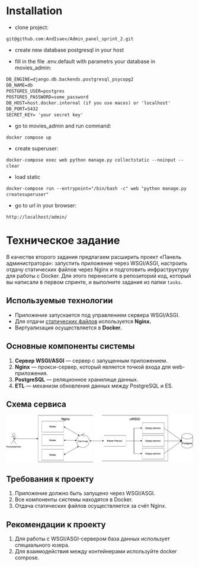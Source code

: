 # Installation

- clone project:
```
git@github.com:AndIsaev/Admin_panel_sprint_2.git
```
- create new database postgresql in your host

- fill in the file .env.default with parametrs your database in movies_admin:

```
DB_ENGINE=django.db.backends.postgresql_psycopg2
DB_NAME=db
POSTGRES_USER=postgres
POSTGRES_PASSWORD=some_password
DB_HOST=host.docker.internal (if you use macos) or 'localhost'
DB_PORT=5432
SECRET_KEY= 'your secret key' 
```

- go to movies_admin and run command:
```
docker compose up 
```

- create superuser:
```
docker-compose exec web python manage.py collectstatic --noinput --clear
```

- load static
```
docker-compose run --entrypoint="/bin/bash -c" web "python manage.py createsuperuser"
```

- go to url in your browser:
```
http://localhost/admin/
```


# Техническое задание

В качестве второго задания предлагаем расширить проект «Панель администратора»: запустить приложение через WSGI/ASGI, настроить отдачу статических файлов через Nginx и подготовить инфраструктуру для работы с Docker. Для этого перенесите в репозиторий код, который вы написали в первом спринте, и выполните задания из папки `tasks`.

## Используемые технологии

- Приложение запускается под управлением сервера WSGI/ASGI.
- Для отдачи [статических файлов](https://nginx.org/ru/docs/beginners_guide.html#static) используется **Nginx.**
- Виртуализация осуществляется в **Docker.**

## Основные компоненты системы

1. **Cервер WSGI/ASGI** — сервер с запущенным приложением.
2. **Nginx** — прокси-сервер, который является точкой входа для web-приложения.
3. **PostgreSQL** — реляционное хранилище данных. 
4. **ETL** — механизм обновления данных между PostgreSQL и ES.

## Схема сервиса

![all](images/all.png)

## Требования к проекту

1. Приложение должно быть запущено через WSGI/ASGI.
2. Все компоненты системы находятся в Docker.
3. Отдача статических файлов осуществляется за счёт Nginx.

## Рекомендации к проекту

1. Для работы с WSGI/ASGI-сервером база данных использует специального юзера.
2. Для взаимодействия между контейнерами используйте docker compose.
